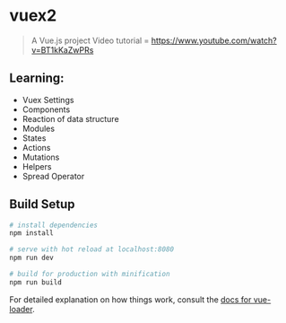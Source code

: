 # vuex2

> A Vue.js project
Video tutorial = https://www.youtube.com/watch?v=BT1kKaZwPRs

## Learning:
- Vuex Settings
- Components
- Reaction of data structure
- Modules
- States
- Actions
- Mutations
- Helpers
- Spread Operator

## Build Setup

``` bash
# install dependencies
npm install

# serve with hot reload at localhost:8080
npm run dev

# build for production with minification
npm run build
```

For detailed explanation on how things work, consult the [docs for vue-loader](http://vuejs.github.io/vue-loader).
